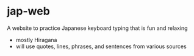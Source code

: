 # jap-web
A website to practice Japanese keyboard typing that is fun and relaxing 
- mostly Hiragana
- will use quotes, lines, phrases, and sentences from various sources
